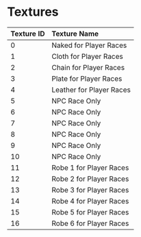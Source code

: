 # Textures

| Texture ID | Texture Name |
| :--- | :--- |
| 0 | Naked for Player Races |
| 1 | Cloth for Player Races |
| 2 | Chain for Player Races |
| 3 | Plate for Player Races |
| 4 | Leather for Player Races |
| 5 | NPC Race Only |
| 6 | NPC Race Only |
| 7 | NPC Race Only |
| 8 | NPC Race Only |
| 9 | NPC Race Only |
| 10 | NPC Race Only |
| 11 | Robe 1 for Player Races |
| 12 | Robe 2 for Player Races |
| 13 | Robe 3 for Player Races |
| 14 | Robe 4 for Player Races |
| 15 | Robe 5 for Player Races |
| 16 | Robe 6 for Player Races |

